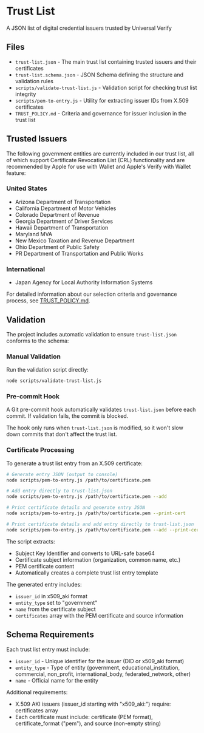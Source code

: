 # Trust List

A JSON list of digital credential issuers trusted by Universal Verify

## Files

- `trust-list.json` - The main trust list containing trusted issuers and their certificates
- `trust-list.schema.json` - JSON Schema defining the structure and validation rules
- `scripts/validate-trust-list.js` - Validation script for checking trust list integrity
- `scripts/pem-to-entry.js` - Utility for extracting issuer IDs from X.509 certificates
- `TRUST_POLICY.md` - Criteria and governance for issuer inclusion in the trust list

## Trusted Issuers

The following government entities are currently included in our trust list, all of which support Certificate Revocation List (CRL) functionality and are recommended by Apple for use with Wallet and Apple's Verify with Wallet feature:

### United States
- Arizona Department of Transportation
- California Department of Motor Vehicles
- Colorado Department of Revenue
- Georgia Department of Driver Services
- Hawaii Department of Transportation
- Maryland MVA
- New Mexico Taxation and Revenue Department
- Ohio Department of Public Safety
- PR Department of Transportation and Public Works

### International
- Japan Agency for Local Authority Information Systems

For detailed information about our selection criteria and governance process, see [TRUST_POLICY.md](TRUST_POLICY.md).

## Validation

The project includes automatic validation to ensure `trust-list.json` conforms to the schema:

### Manual Validation

Run the validation script directly:

```bash
node scripts/validate-trust-list.js
```

### Pre-commit Hook

A Git pre-commit hook automatically validates `trust-list.json` before each commit. If validation fails, the commit is blocked.

The hook only runs when `trust-list.json` is modified, so it won't slow down commits that don't affect the trust list.

### Certificate Processing

To generate a trust list entry from an X.509 certificate:

```bash
# Generate entry JSON (output to console)
node scripts/pem-to-entry.js /path/to/certificate.pem

# Add entry directly to trust-list.json
node scripts/pem-to-entry.js /path/to/certificate.pem --add

# Print certificate details and generate entry JSON
node scripts/pem-to-entry.js /path/to/certificate.pem --print-cert

# Print certificate details and add entry directly to trust-list.json
node scripts/pem-to-entry.js /path/to/certificate.pem --add --print-cert
```

The script extracts:
- Subject Key Identifier and converts to URL-safe base64
- Certificate subject information (organization, common name, etc.)
- PEM certificate content
- Automatically creates a complete trust list entry template

The generated entry includes:
- `issuer_id` in x509_aki format
- `entity_type` set to "government"
- `name` from the certificate subject
- `certificates` array with the PEM certificate and source information

## Schema Requirements

Each trust list entry must include:

- `issuer_id` - Unique identifier for the issuer (DID or x509_aki format)
- `entity_type` - Type of entity (government, educational_institution, commercial, non_profit, international_body, federated_network, other)
- `name` - Official name for the entity

Additional requirements:
- X.509 AKI issuers (issuer_id starting with "x509_aki:") require: certificates array
- Each certificate must include: certificate (PEM format), certificate_format ("pem"), and source (non-empty string)
